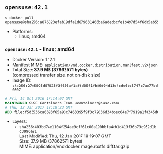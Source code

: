 ## `opensuse:42.1`

```console
$ docker pull opensuse@sha256:a876823efab19dfa1d879631466ba6adedbcfe1b497d54f6db5ab55da9f88954
```

-	Platforms:
	-	linux; amd64

### `opensuse:42.1` - linux; amd64

-	Docker Version: 1.12.1
-	Manifest MIME: `application/vnd.docker.distribution.manifest.v2+json`
-	Total Size: **37.9 MB (37862571 bytes)**  
	(compressed transfer size, not on-disk size)
-	Image ID: `sha256:27e5895d87823f34656af1af6d85f1fb86d04d13e4cde6bb5747c7ae77bd0507`

```dockerfile
# Fri, 14 Oct 2016 17:14:07 GMT
MAINTAINER SUSE Containers Team <containers@suse.com>
# Thu, 12 Jan 2017 18:18:23 GMT
ADD file:f5d3536ca6393f65a93c7463395f9f3c72036d34bbec64e7f7919a1f0345d07c in / 
```

-	Layers:
	-	`sha256:403bd74e1104f254ae9cff61c00a190bbfa4cb1d413f36b73c952d1bc3996a21`  
		Last Modified: Thu, 12 Jan 2017 18:19:07 GMT  
		Size: 37.9 MB (37862571 bytes)  
		MIME: application/vnd.docker.image.rootfs.diff.tar.gzip
